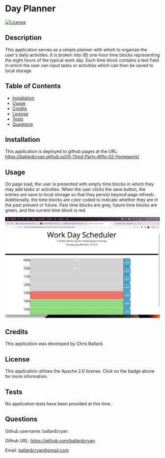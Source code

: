 # Day Planner

[![License](https://img.shields.io/badge/License-Apache_2.0-blue.svg)](https://opensource.org/licenses/Apache-2.0)

## Description

This application serves as a simple planner with which to organize the user's daily activities. It is broken into (8) one-hour time blocks representing the eight hours of the typical work day. Each time block contains a text field in which the user can input tasks or activities which can then be saved to local storage

## Table of Contents

- [Installation](#installation)
- [Usage](#usage)
- [Credits](#credits)
- [License](#license)
- [Tests](#tests)
- [Questions](#questions)

## Installation

This application is deployed to github pages at the URL: https://ballardcryan.github.io/05-Third-Party-APIs-02-Homework/

## Usage

On page load, the user is presented with empty time blocks in which they may add tasks or activities. When the user clicks the save button, the entries are save to local storage so that they persist beyond page refresh. Additionally, the time blocks are color coded to indicate whether they are in the past present or future. Past time blocks are grey, future time blocks are green, and the current time block is red.

![Screenshot](./assets/img/APPScreenShot.png)

## Credits

This application was developed by Chris Ballard.

## License

This application utilizes the Apache 2.0 license. Click on the badge above for more information.

## Tests

No application tests have been provided at this time.

## Questions

Github username: ballardcryan

Github URL: https://github.com/ballardcryan

Email: ballardcryan@gmail.com


